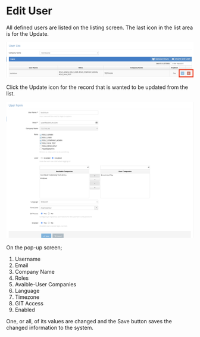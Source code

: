 # Edit User

All defined users are listed on the listing screen. The last icon in the list area is for the Update.

![](../../.gitbook/assets/UserList-Update.png)

Click the Update icon for the record that is wanted to be updated from the list.



![](../../.gitbook/assets/UserForm-Update.png)

On the pop-up screen;&#x20;

1. Username &#x20;
2. Email&#x20;
3. Company Name &#x20;
4. Roles &#x20;
5. Avaible-User Companies&#x20;
6. Language&#x20;
7. Timezone &#x20;
8. GIT Access &#x20;
9. Enabled&#x20;

One, or all, of its values are changed and the Save button saves the changed information to the system.&#x20;
